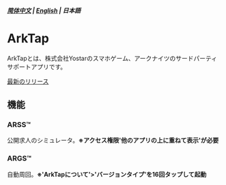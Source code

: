 ##### [简体中文](README.md) | [English](README_EN.md) | 日本語
# ArkTap
ArkTapとは、株式会社Yostarのスマホゲーム、アークナイツのサードパーティサポートアプリです。

[最新のリリース](https://github.com/IcebemAst/ArknightsTap/releases/latest)

## 機能

### ARSS™
公開求人のシミュレータ。**※アクセス権限'他のアプリの上に重ねて表示'が必要**

### ARGS™
自動周回。**※'ArkTapについて'>'バージョンタイプ'を16回タップして起動**


